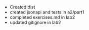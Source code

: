 - Created dist
- created jsonapi and tests in a2/part1
- completed exercises.md in lab2
- updated gitignore in lab2